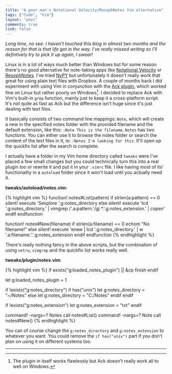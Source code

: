 ```yaml
---
title: "A poor man's Notational Velocity/ResophNotes Vim alternative"
tags: ["Code", "Vim"]
layout: "post"
comments: true
link: false
---
```


*Long time, no see. I haven't touched this blog in almost two months and the reason for that is that life got in the way. I've really missed writing so I'll defintively try to pick it up again, I swear!*

Linux is in a lot of ways much better than Windows but for some reason there's no good alternative for note-taking apps like [Notational Velocity](http://notational.net/) or [ResophNotes](http://www.resoph.com/ResophNotes/Welcome.html). I've tried [NvPY](https://github.com/cpbotha/nvpy) but unfortunately it doesn't really work that great for using plain text files with Dropbox. A couple of months back I did experiment with using Vim in conjunction with the [Ack plugin](https://github.com/mileszs/ack.vim), which worked fine on Linux but rather poorly on Windows[^20130729-1]. I decided to replace Ack with Vim's built-in `grep` function, mainly just to keep it a cross-platform script. It's not quite as fast as Ack but the difference isn't huge since it's just dealing with text files.

It basically consists of two command line mappings: `Note`, which will create a new in the specified notes folder with the provided filename and the default extension, like this: `:Note This is the filename`. `Notes` has two functions. You can either use it to browse the notes folder or search the content of the text files in it, ie: `:Notes I'm looking for this`. It'll open up the quickfix list after the search is complete.

I actually have a folder in my Vim home directory called `tweaks` were I've placed a few small changes but you could technically turn this into a real plugin too or rewrite it and put it in your `.vimrc` file. I like having most of its' functionality in a `autoload` folder since it won't load until you actually need it.

**tweaks/autoload/notes.vim:**

{% highlight vim %}
function! notes#List(pattern)
  if strlen(a:pattern) == 0
    silent! execute 'Sexplore '.g:notes_directory
  else
    silent! execute 'lcd '.g:notes_directory.' | vimgrep /'.a:pattern.'/gj *.'.g:notes_extension.' | copen'
  endif
endfunction

function! notes#New(filename)
  if strlen(a:filename) == 0
    echom "No filename!"
  else
    silent! execute 'enew | lcd '.g:notes_directory.' | w '.a:filename.'.'.g:notes_extension
  endif
endfunction
{% endhighlight %}

There's really nothing fancy in the above scripts, but the combination of using `netrw`, `vimgrep` and the quickfix list works really well.

**tweaks/plugin/notes.vim**:

{% highlight vim %}
if exists("g:loaded_notes_plugin") || &cp
  finish
endif

let g:loaded_notes_plugin = 1

if !exists("g:notes_directory")
  if has("unix")
    let g:notes_directory = "~/Notes"
  else
    let g:notes_directory = "C:/Notes"
  endif
endif

if !exists("g:notes_extension")
  let g:notes_extension = "txt"
endif

command! -nargs=? Notes call notes#List(<q-args>)
command! -nargs=? Note call notes#New(<q-args>)
{% endhighlight %}

You can of course change the `g:notes_directory` and `g:notes_extension` to whatever you want. You could remove the `if has("unix")` part if you don't plan on using it on different systems too.

* * *

[^20130729-1]: The plugin in itself works flawlessly but Ack doesn't really work all to well on Windows.
